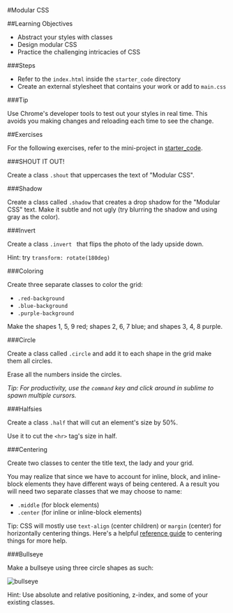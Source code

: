 #Modular CSS

##Learning Objectives

* Abstract your styles with classes
* Design modular CSS
* Practice the challenging intricacies of CSS

###Steps

* Refer to the `index.html` inside the `starter_code` directory
* Create an external stylesheet that contains your work or add to `main.css`

###Tip

Use Chrome's developer tools to test out your styles in real time. This avoids you making changes and reloading each time to see the change.


##Exercises

For the following exercises, refer to the mini-project in [starter_code](starter_code/).

###SHOUT IT OUT!

Create a class `.shout` that uppercases the text of "Modular CSS". 

###Shadow

Create a class called `.shadow` that creates a drop shadow for the "Modular CSS" text. Make it subtle and not ugly (try blurring the shadow and using gray as the color).

###Invert

Create a class `.invert	` that flips the photo of the lady upside down.

Hint: try `transform: rotate(180deg)`

###Coloring

Create three separate classes to color the grid:

* `.red-background`
* `.blue-background`
* `.purple-background`

Make the shapes 1, 5, 9 red; shapes 2, 6, 7 blue; and shapes 3, 4, 8 purple.

###Circle

Create a class called `.circle` and add it to each shape in the grid make them all circles.

Erase all the numbers inside the circles.

*Tip: For productivity, use the `command` key and click around in sublime to spawn multiple cursors.*

###Halfsies

Create a class `.half` that will cut an element's size by 50%.

Use it to cut the `<hr>` tag's size in half.

###Centering

Create two classes to center the title text, the lady and your grid.

You may realize that since we have to account for inline, block, and inline-block elements they have different ways of being centered. A a result you will need two separate classes that we may choose to name:

* `.middle` (for block elements)
* `.center` (for inline or inline-block elements)

Tip: CSS will mostly use `text-align` (center children) or `margin` (center) for horizontally centering things. Here's a helpful [reference guide](https://css-tricks.com/centering-css-complete-guide/) to centering things for more help.


###Bullseye

Make a bullseye using three circle shapes as such:

![bullseye](starter_code/imgs/bullseye.jpg)

Hint: Use absolute and relative positioning, z-index, and some of your existing classes.

